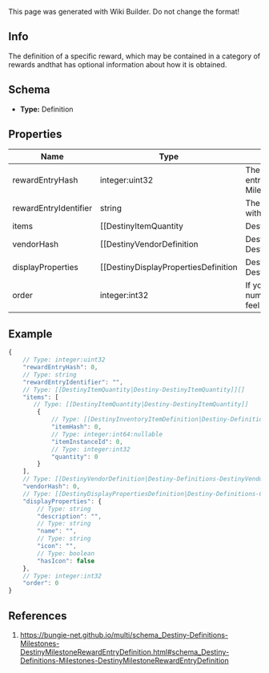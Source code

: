 <span class="wiki-builder">This page was generated with Wiki Builder. Do not change the format!</span>

## Info
The definition of a specific reward, which may be contained in a category of rewards andthat has optional information about how it is obtained.

## Schema
* **Type:** Definition

## Properties
Name | Type | Description
---- | ---- | -----------
rewardEntryHash | integer:uint32 | The identifier for this reward entry.  Runtime data will refer to reward entriesby this hash.  Only guaranteed unique within the specific Milestone.
rewardEntryIdentifier | string | The string identifier, if you care about it.  Only guaranteed unique within the specific Milestone.
items | [[DestinyItemQuantity|Destiny-DestinyItemQuantity]][] | The items you will get as rewards, and how much of it you'll get.
vendorHash | [[DestinyVendorDefinition|Destiny-Definitions-DestinyVendorDefinition]]:ManifestDefinition:integer:uint32:nullable | If this reward is redeemed at a Vendor, this is the hash of the Vendor to go to in orderto redeem the reward.  Use this hash to look up the DestinyVendorDefinition.
displayProperties | [[DestinyDisplayPropertiesDefinition|Destiny-Definitions-Common-DestinyDisplayPropertiesDefinition]]:Definition | For us to bother returning this info, we should be able to return some kind of informationabout why these rewards are grouped together.  This is ideally that information.Look at how confident I am that this will always remain true.
order | integer:int32 | If you want to follow BNet's ordering of these rewards, use this number within a given categoryto order the rewards.  Yeah, I know.  I feel dirty too.

## Example
```javascript
{
    // Type: integer:uint32
    "rewardEntryHash": 0,
    // Type: string
    "rewardEntryIdentifier": "",
    // Type: [[DestinyItemQuantity|Destiny-DestinyItemQuantity]][]
    "items": [
       // Type: [[DestinyItemQuantity|Destiny-DestinyItemQuantity]]
        {
            // Type: [[DestinyInventoryItemDefinition|Destiny-Definitions-DestinyInventoryItemDefinition]]:ManifestDefinition:integer:uint32
            "itemHash": 0,
            // Type: integer:int64:nullable
            "itemInstanceId": 0,
            // Type: integer:int32
            "quantity": 0
        }
    ],
    // Type: [[DestinyVendorDefinition|Destiny-Definitions-DestinyVendorDefinition]]:ManifestDefinition:integer:uint32:nullable
    "vendorHash": 0,
    // Type: [[DestinyDisplayPropertiesDefinition|Destiny-Definitions-Common-DestinyDisplayPropertiesDefinition]]:Definition
    "displayProperties": {
        // Type: string
        "description": "",
        // Type: string
        "name": "",
        // Type: string
        "icon": "",
        // Type: boolean
        "hasIcon": false
    },
    // Type: integer:int32
    "order": 0
}

```

## References
1. https://bungie-net.github.io/multi/schema_Destiny-Definitions-Milestones-DestinyMilestoneRewardEntryDefinition.html#schema_Destiny-Definitions-Milestones-DestinyMilestoneRewardEntryDefinition
